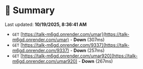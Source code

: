 # 📖 Summary
Last updated: **10/19/2025, 8:36:41 AM**

- `GET` [https://talk-m6gd.onrender.com/umar](https://talk-m6gd.onrender.com/umar) - **Down** (307ms)
- `GET` [https://talk-m6gd.onrender.com/9337](https://talk-m6gd.onrender.com/9337) - **Down** (257ms)
- `GET` [https://talk-m6gd.onrender.com/umar920](https://talk-m6gd.onrender.com/umar920) - **Down** (267ms)
